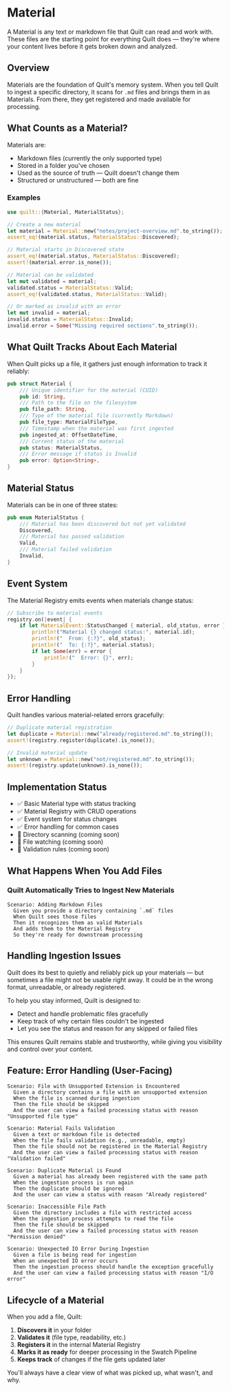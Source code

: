 # Material

A Material is any text or markdown file that Quilt can read and work with. These files are the starting point for everything Quilt does — they're where your content lives before it gets broken down and analyzed.

## Overview

Materials are the foundation of Quilt's memory system. When you tell Quilt to ingest a specific directory, it scans for `.md` files and brings them in as Materials. From there, they get registered and made available for processing.

## What Counts as a Material?

Materials are:

- Markdown files (currently the only supported type)
- Stored in a folder you've chosen
- Used as the source of truth — Quilt doesn't change them
- Structured or unstructured — both are fine

### Examples

```rust
use quilt::{Material, MaterialStatus};

// Create a new material
let material = Material::new("notes/project-overview.md".to_string());
assert_eq!(material.status, MaterialStatus::Discovered);

// Material starts in Discovered state
assert_eq!(material.status, MaterialStatus::Discovered);
assert!(material.error.is_none());

// Material can be validated
let mut validated = material;
validated.status = MaterialStatus::Valid;
assert_eq!(validated.status, MaterialStatus::Valid);

// Or marked as invalid with an error
let mut invalid = material;
invalid.status = MaterialStatus::Invalid;
invalid.error = Some("Missing required sections".to_string());
```

## What Quilt Tracks About Each Material

When Quilt picks up a file, it gathers just enough information to track it reliably:

```rust
pub struct Material {
    /// Unique identifier for the material (CUID)
    pub id: String,
    /// Path to the file on the filesystem
    pub file_path: String,
    /// Type of the material file (currently Markdown)
    pub file_type: MaterialFileType,
    /// Timestamp when the material was first ingested
    pub ingested_at: OffsetDateTime,
    /// Current status of the material
    pub status: MaterialStatus,
    /// Error message if status is Invalid
    pub error: Option<String>,
}
```

## Material Status

Materials can be in one of three states:

```rust
pub enum MaterialStatus {
    /// Material has been discovered but not yet validated
    Discovered,
    /// Material has passed validation
    Valid,
    /// Material failed validation
    Invalid,
}
```

## Event System

The Material Registry emits events when materials change status:

```rust
// Subscribe to material events
registry.on(|event| {
    if let MaterialEvent::StatusChanged { material, old_status, error } = event {
        println!("Material {} changed status:", material.id);
        println!("  From: {:?}", old_status);
        println!("  To: {:?}", material.status);
        if let Some(err) = error {
            println!("  Error: {}", err);
        }
    }
});
```

## Error Handling

Quilt handles various material-related errors gracefully:

```rust
// Duplicate material registration
let duplicate = Material::new("already/registered.md".to_string());
assert!(registry.register(duplicate).is_none());

// Invalid material update
let unknown = Material::new("not/registered.md".to_string());
assert!(registry.update(unknown).is_none());
```

## Implementation Status

- ✅ Basic Material type with status tracking
- ✅ Material Registry with CRUD operations
- ✅ Event system for status changes
- ✅ Error handling for common cases
- 🚧 Directory scanning (coming soon)
- 🚧 File watching (coming soon)
- 🚧 Validation rules (coming soon)

## What Happens When You Add Files

### Quilt Automatically Tries to Ingest New Materials

```gherkin
Scenario: Adding Markdown Files
  Given you provide a directory containing `.md` files
  When Quilt sees those files
  Then it recognizes them as valid Materials
  And adds them to the Material Registry
  So they're ready for downstream processing
```

## Handling Ingestion Issues

Quilt does its best to quietly and reliably pick up your materials — but sometimes a file might not be usable right away. It could be in the wrong format, unreadable, or already registered.

To help you stay informed, Quilt is designed to:

- Detect and handle problematic files gracefully
- Keep track of why certain files couldn't be ingested
- Let you see the status and reason for any skipped or failed files

This ensures Quilt remains stable and trustworthy, while giving you visibility and control over your content.

## Feature: Error Handling (User-Facing)

```gherkin
Scenario: File with Unsupported Extension is Encountered
  Given a directory contains a file with an unsupported extension
  When the file is scanned during ingestion
  Then the file should be skipped
  And the user can view a failed processing status with reason "Unsupported file type"

Scenario: Material Fails Validation
  Given a text or markdown file is detected
  When the file fails validation (e.g., unreadable, empty)
  Then the file should not be registered in the Material Registry
  And the user can view a failed processing status with reason "Validation failed"

Scenario: Duplicate Material is Found
  Given a material has already been registered with the same path
  When the ingestion process is run again
  Then the duplicate should be ignored
  And the user can view a status with reason "Already registered"

Scenario: Inaccessible File Path
  Given the directory includes a file with restricted access
  When the ingestion process attempts to read the file
  Then the file should be skipped
  And the user can view a failed processing status with reason "Permission denied"

Scenario: Unexpected IO Error During Ingestion
  Given a file is being read for ingestion
  When an unexpected IO error occurs
  Then the ingestion process should handle the exception gracefully
  And the user can view a failed processing status with reason "I/O error"
```

## Lifecycle of a Material

When you add a file, Quilt:

1. **Discovers it** in your folder
2. **Validates it** (file type, readability, etc.)
3. **Registers it** in the internal Material Registry
4. **Marks it as ready** for deeper processing in the Swatch Pipeline
5. **Keeps track** of changes if the file gets updated later

You'll always have a clear view of what was picked up, what wasn't, and why.
